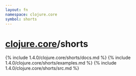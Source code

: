 ```yaml
---
layout: fn
namespace: clojure.core
symbol: shorts
---
```


# [clojure.core](../)/shorts

{% include 1.4.0/clojure.core/shorts/docs.md %}
{% include 1.4.0/clojure.core/shorts/examples.md %}
{% include 1.4.0/clojure.core/shorts/src.md %}

